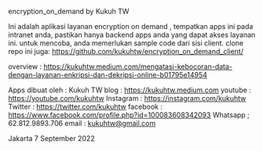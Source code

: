 encryption_on_demand by Kukuh TW

Ini adalah aplikasi layanan encryption on demand ,
tempatkan apps ini pada intranet anda, pastikan hanya backend apps anda yang dapat akses layanan ini.
untuk mencoba, anda memerlukan sample code dari sisi client.
clone repo ini juga: https://github.com/kukuhtw/encryption_on_demand_client/


overview : 
https://kukuhtw.medium.com/mengatasi-kebocoran-data-dengan-layanan-enkripsi-dan-dekripsi-online-b01795e14954


Apps dibuat oleh : 
Kukuh TW blog : https://kukuhtw.medium.com 
youtube : https://youtube.com/kukuhtw 
Instagram : https://instagram.com/kukuhtw 
Twitter : https://twitter.com/kukuhtw 
facebook : https://www.facebook.com/profile.php?id=100083608342093
Whatsapp ; 62.812.9893.706 email : kukuhtw@gmail.com

Jakarta 7 September 2022
